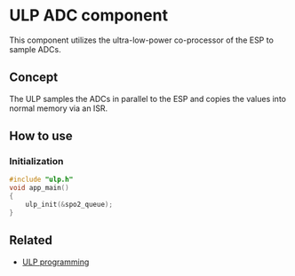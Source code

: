 # ULP ADC component
<!-- Describe what this component does. -->
This component utilizes the ultra-low-power co-processor of the ESP to sample ADCs.

## Concept
<!-- Describe the underlying concept. -->
The ULP samples the ADCs in parallel to the ESP and copies the values into normal memory via an ISR.

## How to use
<!-- Add code snippets here to show common use cases. -->

### Initialization
```c
#include "ulp.h"
void app_main()
{
	ulp_init(&spo2_queue);
}
```

## Related
<!-- List of related things -->
- [ULP programming](https://docs.espressif.com/projects/esp-idf/en/latest/esp32/api-guides/ulp.html)